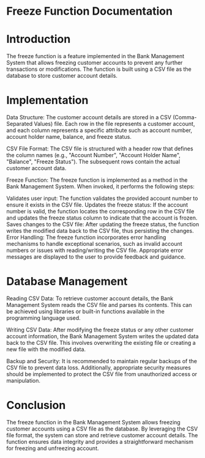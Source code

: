# Freeze Function Documentation

# Introduction

The freeze function is a feature implemented in the Bank Management System that allows freezing customer accounts to prevent any further transactions or modifications. The function is built using a CSV file as the database to store customer account details.

# Implementation

Data Structure: The customer account details are stored in a CSV (Comma-Separated Values) file. Each row in the file represents a customer account, and each column represents a specific attribute such as account number, account holder name, balance, and freeze status.

CSV File Format: The CSV file is structured with a header row that defines the column names (e.g., "Account Number", "Account Holder Name", "Balance", "Freeze Status"). The subsequent rows contain the actual customer account data.

Freeze Function: The freeze function is implemented as a method in the Bank Management System. When invoked, it performs the following steps:

Validates user input: The function validates the provided account number to ensure it exists in the CSV file.
Updates the freeze status: If the account number is valid, the function locates the corresponding row in the CSV file and updates the freeze status column to indicate that the account is frozen.
Saves changes to the CSV file: After updating the freeze status, the function writes the modified data back to the CSV file, thus persisting the changes.
Error Handling: The freeze function incorporates error handling mechanisms to handle exceptional scenarios, such as invalid account numbers or issues with reading/writing the CSV file. Appropriate error messages are displayed to the user to provide feedback and guidance.

# Database Management

Reading CSV Data: To retrieve customer account details, the Bank Management System reads the CSV file and parses its contents. This can be achieved using libraries or built-in functions available in the programming language used.

Writing CSV Data: After modifying the freeze status or any other customer account information, the Bank Management System writes the updated data back to the CSV file. This involves overwriting the existing file or creating a new file with the modified data.

Backup and Security: It is recommended to maintain regular backups of the CSV file to prevent data loss. Additionally, appropriate security measures should be implemented to protect the CSV file from unauthorized access or manipulation.

# Conclusion

The freeze function in the Bank Management System allows freezing customer accounts using a CSV file as the database. By leveraging the CSV file format, the system can store and retrieve customer account details. The function ensures data integrity and provides a straightforward mechanism for freezing and unfreezing account.